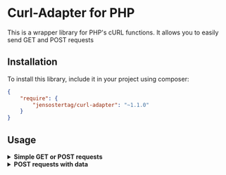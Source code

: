 # Curl-Adapter for PHP
This is a wrapper library for PHP's cURL functions. It allows you to easily send GET and POST requests

## Installation
To install this library, include it in your project using composer:
```json
{
    "require": {
        "jensostertag/curl-adapter": "~1.1.0"
    }
}
```

## Usage
<details>
<summary><b>Simple GET or POST requests</b></summary>

The following example shows how to send a GET request to a HTML page:
```php
$curl = new Curl();
$curl->setUrl("URL");
$curl->setMethod(Curl::$METHOD_GET);
$curl->setHeaders([
    "Accept: text/html, application/xhtml+xml"
]);
$response = $curl->execute();
$responseCode = $curl->getHttpCode();
$curl->close();
```
`URL` is the URL of the server that you want to send the request to.

To send a POST request, simply replace `Curl::$METHOD_GET` with `Curl::$METHOD_POST`. However note, that the above example does not send any POST data to the server.
</details>

<details>
<summary><b>POST requests with data</b></summary>

To send POST data to the server, use the `setPostFields()` method:
```php
$curl = new Curl();
$curl->setUrl("URL");
$curl->setMethod(Curl::$METHOD_POST);
$curl->setHeaders([
    "Accept: application/json"
]);
$curl->setPostFields([
    "key" => "value"
]);
$response = $curl->execute();
$responseCode = $curl->getHttpCode();
$curl->close();
```
The above example requests a JSON response from the server with the URL `URL` and sends the POST data `key=value` along with the request.

You can also send JSON-encoded POST data by setting the `asJson` flag of the `setPostFields` method to `true`.
</details>
